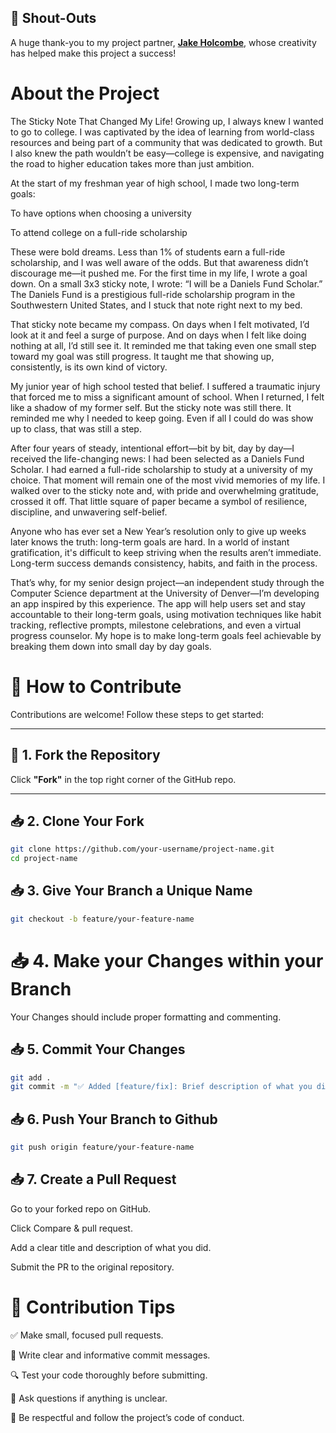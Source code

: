 ## 🙌 Shout-Outs

A huge thank-you to my project partner, **[Jake Holcombe](https://github.com/JakeHolcombe16)**, whose creativity has helped make this project a success!

# About the Project

The Sticky Note That Changed My Life!
Growing up, I always knew I wanted to go to college. I was captivated by the idea of learning from world-class resources and being part of a community that was dedicated to growth. But I also knew the path wouldn’t be easy—college is expensive, and navigating the road to higher education takes more than just ambition.

At the start of my freshman year of high school, I made two long-term goals:

To have options when choosing a university

To attend college on a full-ride scholarship

These were bold dreams. Less than 1% of students earn a full-ride scholarship, and I was well aware of the odds. But that awareness didn’t discourage me—it pushed me. For the first time in my life, I wrote a goal down. On a small 3x3 sticky note, I wrote: “I will be a Daniels Fund Scholar.” The Daniels Fund is a prestigious full-ride scholarship program in the Southwestern United States, and I stuck that note right next to my bed.

That sticky note became my compass. On days when I felt motivated, I’d look at it and feel a surge of purpose. And on days when I felt like doing nothing at all, I’d still see it. It reminded me that taking even one small step toward my goal was still progress. It taught me that showing up, consistently, is its own kind of victory.

My junior year of high school tested that belief. I suffered a traumatic injury that forced me to miss a significant amount of school. When I returned, I felt like a shadow of my former self. But the sticky note was still there. It reminded me why I needed to keep going. Even if all I could do was show up to class, that was still a step.

After four years of steady, intentional effort—bit by bit, day by day—I received the life-changing news: I had been selected as a Daniels Fund Scholar. I had earned a full-ride scholarship to study at a university of my choice. That moment will remain one of the most vivid memories of my life. I walked over to the sticky note and, with pride and overwhelming gratitude, crossed it off. That little square of paper became a symbol of resilience, discipline, and unwavering self-belief.

Anyone who has ever set a New Year’s resolution only to give up weeks later knows the truth: long-term goals are hard. In a world of instant gratification, it's difficult to keep striving when the results aren’t immediate. Long-term success demands consistency, habits, and faith in the process.

That’s why, for my senior design project—an independent study through the Computer Science department at the University of Denver—I’m developing an app inspired by this experience. The app will help users set and stay accountable to their long-term goals, using motivation techniques like habit tracking, reflective prompts, milestone celebrations, and even a virtual progress counselor. My hope is to make long-term goals feel achievable by breaking them down into small day by day goals.



# 🤝 How to Contribute

Contributions are welcome! Follow these steps to get started:

---

## 🧾 1. Fork the Repository

Click **"Fork"** in the top right corner of the GitHub repo.

---

## 📥 2. Clone Your Fork

```bash
git clone https://github.com/your-username/project-name.git
cd project-name
```

## 📥 3. Give Your Branch a Unique Name

```bash
git checkout -b feature/your-feature-name
```

# 📥 4. Make your Changes within your Branch

Your Changes should include proper formatting and commenting.

## 📥 5. Commit Your Changes
```bash
git add .
git commit -m "✅ Added [feature/fix]: Brief description of what you did"
```
## 📥 6. Push Your Branch to Github

```bash
git push origin feature/your-feature-name
```
## 📥 7. Create a Pull Request

Go to your forked repo on GitHub.

Click Compare & pull request.

Add a clear title and description of what you did.

Submit the PR to the original repository.

# 📎 Contribution Tips
✅ Make small, focused pull requests.

📄 Write clear and informative commit messages.

🔍 Test your code thoroughly before submitting.

🧠 Ask questions if anything is unclear.

🤗 Be respectful and follow the project’s code of conduct.

